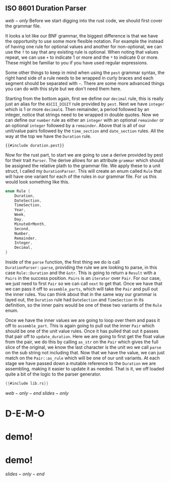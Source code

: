 ## ISO 8601 Duration Parser

$web-only$
Before we start digging into the rust code, we should first cover the grammar file.

It looks a lot like our BNF grammar, the biggest difference is that we have the opportunity to use some more flexible notation. For example the instead of having one rule for optional values and another for non-optional, we can use the `?` to say that any existing rule is optional. When noting that values repeat, we can use `+` to indicate 1 or more and the `*` to indicate 0 or more. These might be familiar to you if you have used regular expressions.

Some other things to keep in mind when using the `pest` grammar syntax, the right hand side of a rule needs to be wrapped in curly braces and each segment should be separated with `~`. There are some more advanced things you can do with this style but we don't need them here.

Starting from the bottom again, first we define our `decimal` rule, this is really just an alias for the `ASCII_DIGIT` rule provided by `pest`. Next we have `integer` which is 1 or more `decimal`s. Then remainder, a period followed by an integer, notice that strings need to be wrapped in double quotes. Now we can define our `number` rule as either an `integer` with an optional `remainder` or an optional `integer` followed by a `remainder`. Above that is all of our unit/value pairs followed by the `time_section` and `date_section` rules. All the way at the top we have the `Duration` rule.

```
{{#include duration.pest}}
```
Now for the rust part, to start we are going to use a derive provided by pest for their trait `Parser`. The derive allows for an attribute `grammar` which should be assigned the relative plath to the grammar file. We apply these to a unit struct, I called my `DurationParser`. This will create an enum called `Rule` that will have one variant for each of the rules in our grammar file. For us this would look something like this.

```rust
enum Rule {
    Duration,
    DateSection,
    TimeSection,
    Year,
    Week,
    Day,
    MinuteOrMonth,
    Second,
    Number,
    Remainder,
    Integer,
    Decimal,
}
```
Inside of the `parse` function, the first thing we do is call `DurationParser::parse`, providing the rule we are looking to parse, in this case `Rule::Duration` and the `&str`. This is going to return a `Result` with a `Pairs` in the success position. `Pairs` is an `iterator` over `Pair`. For our case, we just need to first `Pair` so we can call `next` to get that. Once we have that we can pass it off to `assemble_parts`, which will take the `Pair` and pull out the inner rules. You can think about that in the same way our grammar is layed out, the `Duration` rule had `DateSection` and `TimeSection` in its definition, so the inner pairs would be one of these two variants of the `Rule` enum.

Once we have the inner values we are going to loop over them and pass it off to `assemble_part`. This is again going to pull out the inner `Pair` which should be one of the unit value rules. Once it has pulled that out it passes that pair off to `update_duration`. Here we are going to first get the float value from the pair, we do this by calling `as_str` on the `Pair` which gives the full slice of the original, we know the last character is the unit wo we call `parse` on the sub string not including that. Now that we have the value, we can just match on the `Pair::as_rule` which will be one of our unit variants. At each stage we have passed down a mutable reference to the `Duration` we are assembling, making it easier to update it as needed. That is it, we off loaded quite a bit of the logic to the parser generator.

```rust
{{#include lib.rs}}
```
$web-only-end$
$slides-only$

# D-E-M-O
# demo!
# demo!

$slides-only-end$